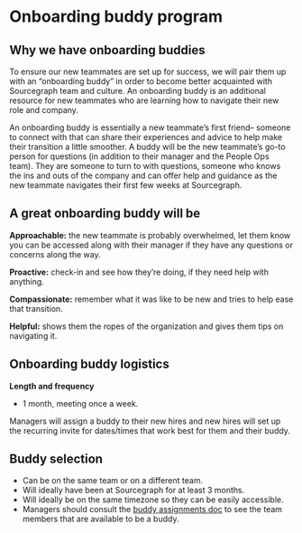 # Onboarding buddy program

## Why we have onboarding buddies

To ensure our new teammates are set up for success, we will pair them up with an “onboarding buddy” in order to become better acquainted with Sourcegraph team and culture. An onboarding buddy is an additional resource for new teammates who are learning how to navigate their new role and company.

An onboarding buddy is essentially a new teammate’s first friend– someone to connect with that can share their experiences and advice to help make their transition a little smoother. A buddy will be the new teammate’s go-to person for questions (in addition to their manager and the People Ops team). They are someone to turn to with questions, someone who knows the ins and outs of the company and can offer help and guidance as the new teammate navigates their first few weeks at Sourcegraph. 

## A great onboarding buddy will be

**Approachable:** the new teammate is probably overwhelmed, let them know you can be accessed along with their manager if they have any questions or concerns along the way.

**Proactive:** check-in and see how they’re doing, if they need help with anything. 

**Compassionate:** remember what it was like to be new and tries to help ease that transition.

**Helpful:** shows them the ropes of the organization and gives them tips on navigating it. 

## Onboarding buddy logistics

**Length and frequency**

- 1 month, meeting once a week.

Managers will assign a buddy to their new hires and new hires will set up the recurring invite for dates/times that work best for them and their buddy.

## Buddy selection

- Can be on the same team or on a different team.
- Will ideally have been at Sourcegraph for at least 3 months.
- Will ideally be on the same timezone so they can be easily accessible.
- Managers should consult the [buddy assignments doc](https://docs.google.com/spreadsheets/d/1ubFurMGdd0jclOR-o-HVr3xdhygUTuHmLf8jB_egcr0/edit#gid=0) to see the team members that are available to be a buddy.
